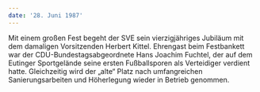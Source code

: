 ```yaml
---
date: '28. Juni 1987'
---
```


Mit einem großen Fest begeht der SVE sein vierzigjähriges Jubiläum mit dem damaligen Vorsitzenden Herbert Kittel. Ehrengast beim Festbankett war der CDU-Bundestagsabgeordnete Hans Joachim Fuchtel, der auf dem Eutinger Sportgelände seine ersten Fußballsporen als Verteidiger verdient hatte. Gleichzeitig wird der „alte“ Platz nach umfangreichen Sanierungsarbeiten und Höherlegung wieder in Betrieb genommen.
